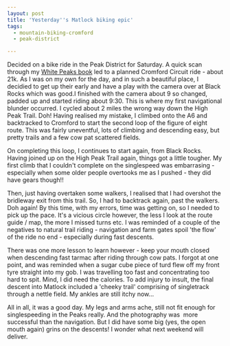 ```yaml
---
layout: post
title: 'Yesterday''s Matlock biking epic'
tags:
  - mountain-biking-cromford
  - peak-district

---
```


Decided on a bike ride in the Peak District for Saturday. A quick scan through my <a title="White Peak Mountain Biking" href="http://www.v-publishing.co.uk/titles/index/white-peak-mountain-biking-the-pure-trails.html">White Peaks book</a> led to a planned Cromford Circuit ride - about 21k. As I was on my own for the day, and in such a beautiful place, I decidied to get up their early and have a play with the camera over at Black Rocks which was good.<!--more-->I finished with the camera about 9 so changed, padded up and started riding about 9:30. This is where my first navigational blunder occurred. I cycled about 2 miles the wrong way down the High Peak Trail. Doh! Having realised my mistake, I climbed onto the A6 and backtracked to Cromford to start the second loop of the figure of eight route. This was fairly uneventful, lots of climbing and descending easy, but pretty trails and a few cow pat scattered fields.

On completing this loop, I continues to start again, from Black Rocks. Having joined up on the High Peak Trail again, things got a little tougher. My first climb that I couldn't complete on the singlespeed was embarrasing - especially when some older people overtooks me as I pushed - they did have gears though!!

Then, just having overtaken some walkers, I realised that I had overshot the bridleway exit from this trail. So, I had to backtrack again, past the walkers. Doh again! By this time, with my errors, time was getting on, so I needed to pick up the pace. It's a vicious circle however, the less I look at the route guide / map, the more I missed turns etc. I was reminded of a couple of the negatives to natural trail riding - navigation and farm gates spoil 'the flow' of the ride no end - especially during fast descents.

There was one more lesson to learn however - keep your mouth closed when descending fast tarmac after riding through cow pats. I forgot at one point, and was reminded when a sugar cube piece of turd flew off my front tyre straight into my gob. I was travelling too fast and concentrating too hard to spit. Mind, I did need the calories. To add injury to insult, the final descent into Matlock included a 'cheeky trail' comprising of singletrack through a nettle field. My ankles are still itchy now...

All in all, it was a good day. My legs and arms ache, still not fit enough for singlespeeding in the Peaks really. And the photography was  more successful than the navigation. But I did have some big (yes, the open mouth again) grins on the descents! I wonder what next weekend will deliver.
